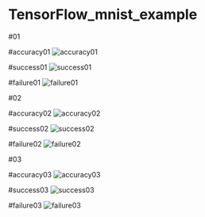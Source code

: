 # TensorFlow_mnist_example
#01

#accuracy01
![accuracy01](https://user-images.githubusercontent.com/107186632/173092300-faad4d14-a5fa-448c-a5f6-1f77b63c5529.png)

#success01
![success01](https://user-images.githubusercontent.com/107186632/173091331-e0da51a1-c3ab-4846-b74a-80e1a9ed3219.png)

#failure01
![failure01](https://user-images.githubusercontent.com/107186632/173092130-48f18b5d-20f1-4069-b7f7-9a480be45b4d.png)


#02

#accuracy02
![accuracy02](https://user-images.githubusercontent.com/107186632/173093228-1c9c48ee-3b5a-44d6-a070-8841d9945d5e.png)

#success02
![success02](https://user-images.githubusercontent.com/107186632/173093368-a19cf60f-da06-4140-8635-f6535eac94ea.png)

#failure02
![failure02](https://user-images.githubusercontent.com/107186632/173093394-2c9cbec1-22a3-439f-9934-74d4f04719e0.png)


#03

#accuracy03
![accuracy03](https://user-images.githubusercontent.com/107186632/173093525-7d910caa-49b4-4d9a-9b1e-708e1d831a33.png)

#success03
![success03](https://user-images.githubusercontent.com/107186632/173093552-a5823303-5a82-4be6-be8d-5555ad738ce9.png)

#failure03
![failure03](https://user-images.githubusercontent.com/107186632/173093788-4e97e6ce-d0e2-4d39-921a-c6d771ce9b27.png)

